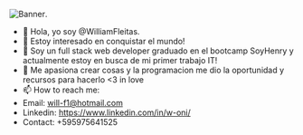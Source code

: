![Banner](https://i.imgur.com/pmASsyc.png).
- 👋 Hola, yo soy @WilliamFleitas.
- 👹 Estoy interesado en conquistar el mundo!
- 🌱 Soy un full stack web developer graduado en el bootcamp SoyHenry y actualmente estoy en busca de mi primer trabajo IT! 
- 💞️ Me apasiona crear cosas y la programacion me dio la oportunidad y recursos para hacerlo <3 in love
- 📫 How to reach me: 
- Email: will-f1@hotmail.com 
- Linkedin: https://www.linkedin.com/in/w-oni/
- Contact: +595975641525
 
